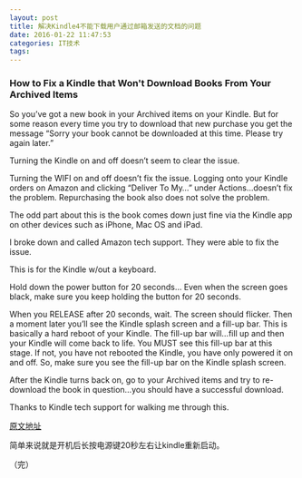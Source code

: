 ```yaml
---
layout: post
title: 解决Kindle4不能下载用户通过邮箱发送的文档的问题
date: 2016-01-22 11:47:53
categories: IT技术
tags:
---
```


### How to Fix a Kindle that Won't Download Books From Your Archived Items

So you’ve got a new book in your Archived items on your Kindle. But for some reason every time you try to download that new purchase you get the message “Sorry your book cannot be downloaded at this time. Please try again later.”

Turning the Kindle on and off doesn’t seem to clear the issue.

Turning the WIFI on and off doesn’t fix the issue. Logging onto your Kindle orders on Amazon and clicking “Deliver To My…” under Actions…doesn’t fix the problem. Repurchasing the book also does not solve the problem.

The odd part about this is the book comes down just fine via the Kindle app on other devices such as iPhone, Mac OS and iPad.

I broke down and called Amazon tech support. They were able to fix the issue.

This is for the Kindle w/out a keyboard.

Hold down the power button for 20 seconds… Even when the screen goes black, make sure you keep holding the button for 20 seconds.

When you RELEASE after 20 seconds, wait. The screen should flicker. Then a moment later you’ll see the Kindle splash screen and a fill-up bar. This is basically a hard reboot of your Kindle. The fill-up bar will…fill up and then your Kindle will come back to life. You MUST see this fill-up bar at this stage. If not, you have not rebooted the Kindle, you have only powered it on and off. So, make sure you see the fill-up bar on the Kindle splash screen.

After the Kindle turns back on, go to your Archived items and try to re-download the book in question…you should have a successful download.

Thanks to Kindle tech support for walking me through this.

[原文地址](http://www.scottallen.com/2011/10/how-to-fix-a-kindle-that-wont-download-books-from-your-archived-items/)

简单来说就是开机后长按电源键20秒左右让kindle重新启动。

（完）
